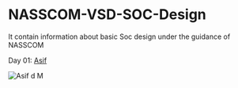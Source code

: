 # NASSCOM-VSD-SOC-Design
It contain information about basic Soc design under the guidance of NASSCOM

Day 01: 
[Asif](https://github.com/asifasifmd/NASSCOM-VSD-SOC-Design/blob/main/README.md#nasscom-vsd-soc-design)


![Asif d M](https://github.com/asifasifmd/NASSCOM-VSD-SOC-Design/assets/154309294/a9a602e1-09c2-4434-a6e8-8bee30d984ff)

